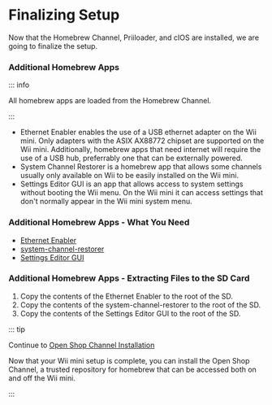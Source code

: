 # Finalizing Setup

Now that the Homebrew Channel, Priiloader, and cIOS are installed, we are going to finalize the setup.

### Additional Homebrew Apps

::: info

All homebrew apps are loaded from the Homebrew Channel.

:::

- Ethernet Enabler enables the use of a USB ethernet adapter on the Wii mini. Only adapters with the ASIX AX88772 chipset are supported on the Wii mini. Additionally, homebrew apps that need internet will require the use of a USB hub, preferrably one that can be externally powered.
- System Channel Restorer is a homebrew app that allows some channels usually only available on Wii to be easily installed on the Wii mini.
- Settings Editor GUI is an app that allows access to system settings without booting the Wii menu. On the Wii mini it can access settings that don't normally appear in the Wii mini system menu.

### Additional Homebrew Apps - What You Need

* [Ethernet Enabler](https://oscwii.org/library/app/Wii_Mini_Ethernet_Enable)
* [system-channel-restorer](https://oscwii.org/library/app/system-channel-restorer)
* [Settings Editor GUI](https://oscwii.org/library/app/Settings-Editor-GUI)

### Additional Homebrew Apps - Extracting Files to the SD Card

1. Copy the contents of the Ethernet Enabler to the root of the SD.
1. Copy the contents of the system-channel-restorer to the root of the SD.
1. Copy the contents of the Settings Editor GUI to the root of the SD.

::: tip

Continue to [Open Shop Channel Installation](osc)

Now that your Wii mini setup is complete, you can install the Open Shop Channel, a trusted repository for homebrew that can be accessed both on and off the Wii mini.

:::
